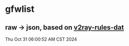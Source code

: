 # gfwlist
## raw -> json, based on [v2ray-rules-dat](https://github.com/Loyalsoldier/v2ray-rules-dat)
Thu Oct 31 06:00:52 AM CST 2024

